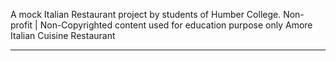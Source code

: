 A mock Italian Restaurant project by students of Humber College.
Non-profit | Non-Copyrighted content used for education purpose only
Amore Italian Cuisine Restaurant

-----------------------------------------------------------------
